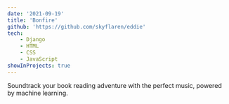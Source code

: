 ```yaml
---
date: '2021-09-19'
title: 'Bonfire'
github: 'https://github.com/skyflaren/eddie'
tech:
    - Django
    - HTML
    - CSS
    - JavaScript
showInProjects: true
---
```


Soundtrack your book reading adventure with the perfect music, powered by machine learning.